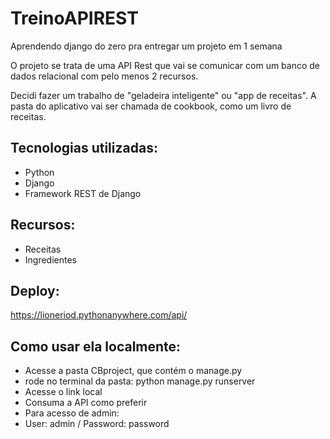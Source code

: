 # TreinoAPIREST
Aprendendo django do zero pra entregar um projeto em 1 semana

O projeto se trata de uma API Rest que vai se comunicar com um banco de dados relacional com pelo menos 2 recursos. 

Decidi fazer um trabalho de "geladeira inteligente" ou "app de receitas". A pasta do aplicativo vai ser chamada de cookbook, como um livro de receitas.
## Tecnologias utilizadas:
- Python
- Django
- Framework REST de Django
## Recursos:
- Receitas
- Ingredientes
## Deploy:
https://lioneriod.pythonanywhere.com/api/
## Como usar ela localmente:
- Acesse a pasta CBproject, que contém o manage.py
- rode no terminal da pasta: python manage.py runserver
- Acesse o link local
- Consuma a API como preferir
- Para acesso de admin:
- User: admin / Password: password

